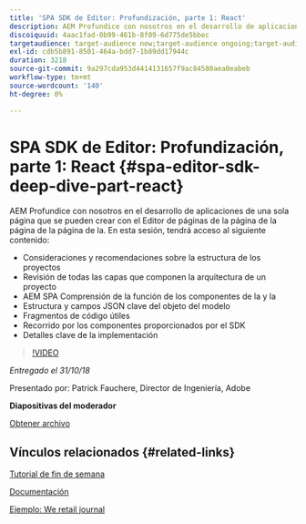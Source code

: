 ```yaml
---
title: 'SPA SDK de Editor: Profundización, parte 1: React'
description: AEM Profundice con nosotros en el desarrollo de aplicaciones de una sola página que se pueden crear con el Editor de páginas de la página de la página de la página de la.
discoiquuid: 4aac1fad-0b99-461b-8f09-6d775de5bbec
targetaudience: target-audience new;target-audience ongoing;target-audience upgrader
exl-id: cdb5b891-8501-464a-bdd7-1b89dd17944c
duration: 3218
source-git-commit: 9a297cda953d4414131657f9ac84580aea0eabeb
workflow-type: tm+mt
source-wordcount: '140'
ht-degree: 0%

---
```


# SPA SDK de Editor: Profundización, parte 1: React {#spa-editor-sdk-deep-dive-part-react}

AEM Profundice con nosotros en el desarrollo de aplicaciones de una sola página que se pueden crear con el Editor de páginas de la página de la página de la página de la. En esta sesión, tendrá acceso al siguiente contenido:

* Consideraciones y recomendaciones sobre la estructura de los proyectos
* Revisión de todas las capas que componen la arquitectura de un proyecto
* AEM SPA Comprensión de la función de los componentes de la y la
* Estructura y campos JSON clave del objeto del modelo
* Fragmentos de código útiles
* Recorrido por los componentes proporcionados por el SDK
* Detalles clave de la implementación

>[!VIDEO](https://video.tv.adobe.com/v/25194/?quality=9)

*Entregado el 31/10/18*

Presentado por: Patrick Fauchere, Director de Ingeniería, Adobe

**Diapositivas del moderador**

[Obtener archivo](assets/aem-gems-spa-editordeepdive-react-10312018.pdf)

## Vínculos relacionados {#related-links}

[Tutorial de fin de semana](https://experienceleague.adobe.com/docs/experience-manager-learn/getting-started-wknd-tutorial-develop/overview.html?lang=es)

[Documentación](https://helpx.adobe.com/es/experience-manager/6-4/sites/developing/using/spa-overview.html)

[Ejemplo: We retail journal](https://github.com/adobe/aem-sample-we-retail-journal)

<!--
[Get back to the Overview](https://helpx.adobe.com/es/experience-manager/kt/eseminars/gems/aem-index.html)
-->
